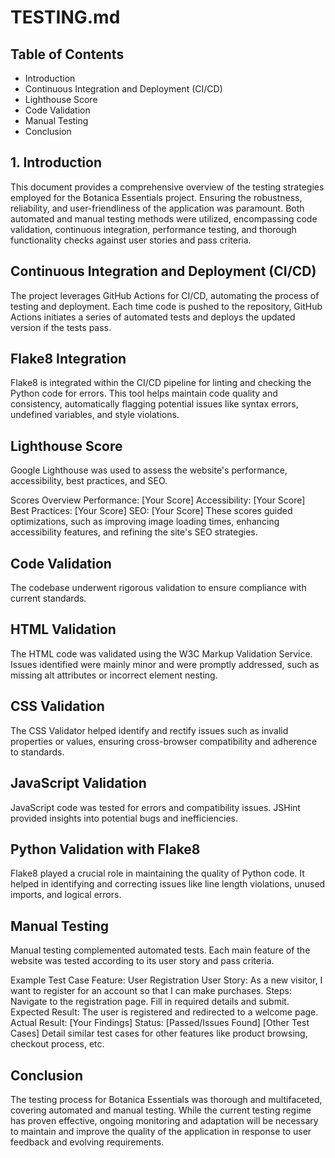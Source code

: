 # TESTING.md


## Table of Contents
* Introduction
* Continuous Integration and Deployment (CI/CD)
* Lighthouse Score
* Code Validation
* Manual Testing
* Conclusion

## 1. Introduction
This document provides a comprehensive overview of the testing strategies employed for the Botanica Essentials project. Ensuring the robustness, reliability, and user-friendliness of the application was paramount. Both automated and manual testing methods were utilized, encompassing code validation, continuous integration, performance testing, and thorough functionality checks against user stories and pass criteria.

## Continuous Integration and Deployment (CI/CD)
The project leverages GitHub Actions for CI/CD, automating the process of testing and deployment. Each time code is pushed to the repository, GitHub Actions initiates a series of automated tests and deploys the updated version if the tests pass.

## Flake8 Integration
Flake8 is integrated within the CI/CD pipeline for linting and checking the Python code for errors. This tool helps maintain code quality and consistency, automatically flagging potential issues like syntax errors, undefined variables, and style violations.

## Lighthouse Score
Google Lighthouse was used to assess the website's performance, accessibility, best practices, and SEO.

Scores Overview
Performance: [Your Score]
Accessibility: [Your Score]
Best Practices: [Your Score]
SEO: [Your Score]
These scores guided optimizations, such as improving image loading times, enhancing accessibility features, and refining the site's SEO strategies.

## Code Validation
The codebase underwent rigorous validation to ensure compliance with current standards.

## HTML Validation
The HTML code was validated using the W3C Markup Validation Service. Issues identified were mainly minor and were promptly addressed, such as missing alt attributes or incorrect element nesting.

## CSS Validation
The CSS Validator helped identify and rectify issues such as invalid properties or values, ensuring cross-browser compatibility and adherence to standards.

## JavaScript Validation
JavaScript code was tested for errors and compatibility issues. JSHint provided insights into potential bugs and inefficiencies.

## Python Validation with Flake8
Flake8 played a crucial role in maintaining the quality of Python code. It helped in identifying and correcting issues like line length violations, unused imports, and logical errors.

## Manual Testing
Manual testing complemented automated tests. Each main feature of the website was tested according to its user story and pass criteria.

Example Test Case
Feature: User Registration
User Story: As a new visitor, I want to register for an account so that I can make purchases.
Steps:
Navigate to the registration page.
Fill in required details and submit.
Expected Result: The user is registered and redirected to a welcome page.
Actual Result: [Your Findings]
Status: [Passed/Issues Found]
[Other Test Cases]
Detail similar test cases for other features like product browsing, checkout process, etc.

## Conclusion
The testing process for Botanica Essentials was thorough and multifaceted, covering automated and manual testing. While the current testing regime has proven effective, ongoing monitoring and adaptation will be necessary to maintain and improve the quality of the application in response to user feedback and evolving requirements.

